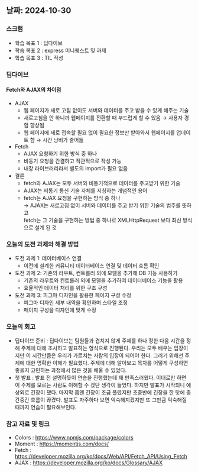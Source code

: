 ## 날짜: 2024-10-30

### 스크럼
- 학습 목표 1 : 딥다이브 
- 학습 목표 2 : express 미니퀘스트 및 과제 
- 학습 목표 3 : TIL 작성 

### 딥다이브 
#### Fetch와 AJAX의 차이점 
- AJAX  
    - 웹 페이지가 새로 고침 없이도 서버와 데이터를 주고 받을 수 있게 해주는 기술 
    - 새로고침을 안 하니까 웹페이지를 전환할 때 부드럽게 할 수 있음 → 사용자 경험 향상됨 
    - 웹 페이지에 새로 접속할 필요 없이 필요한 정보만 받아와서 웹페이지를 업데이트 함 → 시간 낭비가 줄어듦 
- Fetch
    - AJAX 요청하기 위한 방식 중 하나
    - 비동기 요청을 간결하고 직관적으로 작성 가능 
    - 내장 라이브러리라서 별도의 import가 필요 없음 
- 결론
    - fetch와 AJAX는 모두 서버와 비동기적으로 데이터를 주고받기 위한 기술
    - AJAX는 비동기 통신 기술 자체를 지칭하는 개념적인 용어
    - fetch는 AJAX 요청을 구현하는 방식 중 하나 </br>
→ AJAX는 새로고침 없이 서버와 데이터를 주고 받기 위한 기술의 범주를 뜻하고</br>
fetch는 그 기술을 구현하는 방법 중 하나로 XMLHttpRequest 보다 최신 방식으로 설계 된 것


### 오늘의 도전 과제와 해결 방법
- 도전 과제 1: 데이터베이스 연결 </br>
    - 이전에 설계한 커뮤니티 데이터베이스 연결 및 데이터 흐름 확인 
- 도전 과제 2: 기존의 라우트, 컨트롤러 외에 모델을 추가해 DB 기능 사용하기 </br>
    - 기존의 라우트와 컨트롤러 외에 모델을 추가하여 데이터베이스 기능을 활용 
    - 효율적인 데이터 처리를 위한 구조 구성
- 도전 과제 3: 피그마 디자인을 활용한 페이지 구성 수정 </br>
    - 피그마 디자인 세부 내역을 확인하며 스타일 조정 
    - 페이지 구성을 디자인에 맞게 수정 


### 오늘의 회고
- 딥다이브 준비 : 딥다이브는 팀원들과 겹치지 않게 주제를 하나 정한 다음 시간을 정해 주제에 대해 조사하고 
발표하는 형식으로 진행된다. 우리는 모두 배우는 입장이지만 이 시간만큼은 우리가 가르치는 사람의 입장이 되어야 한다. 
그러기 위해선 주제에 대한 명확한 이해가 필요했다. 주제에 대해 알아보고 목차를 어떻게 구성하면 좋을지 고민하는 과정에서 많은 것을 배울 수 있었다. 
- 첫 발표 : 발표 전 설명하듯이 연습을 진행했는데 꽤 만족스러웠다. 이대로만 하면 이 주제를 모르는 사람도 이해할 수 겠단 생각이 들었다. 하지만 발표가 시작되니 예상외로 긴장이 됐다. 마지막 쯤엔 긴장이 조금 풀렸지만 초중반에 긴장을 한 탓에 중간중간 흐름이 끊겼다. 발표도 자주하다 보면 익숙해지겠지만 또 그만큼 익숙해질 때까지 연습이 필요해보인다.



### 참고 자료 및 링크
- Colors : https://www.npmjs.com/package/colors
- Moment : https://momentjs.com/docs/ 
- Fetch : https://developer.mozilla.org/ko/docs/Web/API/Fetch_API/Using_Fetch
- AJAX : https://developer.mozilla.org/ko/docs/Glossary/AJAX
